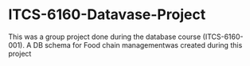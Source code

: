 # ITCS-6160-Datavase-Project
This was a group project done during the database course (ITCS-6160-001). A DB schema for Food chain managementwas created during this project

